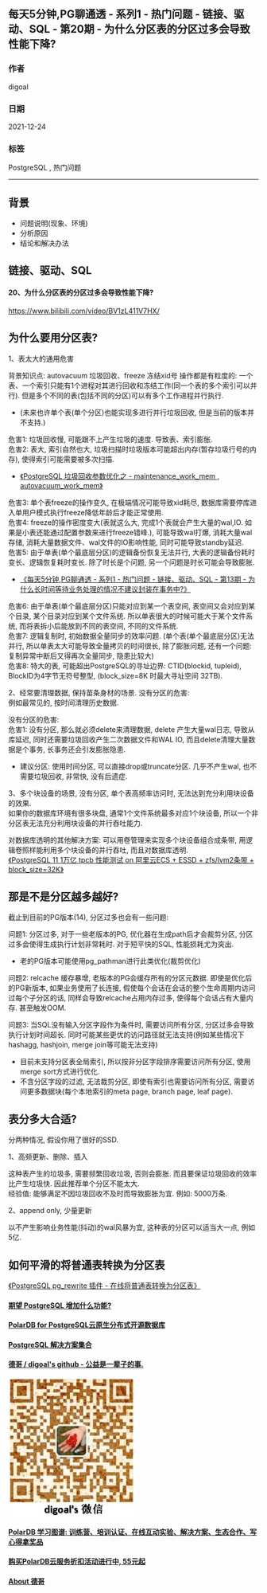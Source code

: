 ## 每天5分钟,PG聊通透 - 系列1 - 热门问题 - 链接、驱动、SQL - 第20期 - 为什么分区表的分区过多会导致性能下降?  
  
### 作者  
digoal  
  
### 日期  
2021-12-24  
  
### 标签  
PostgreSQL , 热门问题  
  
----  
  
## 背景  
- 问题说明(现象、环境)  
- 分析原因  
- 结论和解决办法  
  
## 链接、驱动、SQL  
  
#### 20、为什么分区表的分区过多会导致性能下降?  
https://www.bilibili.com/video/BV1zL411V7HX/   
  
## 为什么要用分区表?  
1、表太大的通用危害  
  
背景知识点: autovacuum 垃圾回收、freeze 冻结xid号 操作都是有粒度的: 一个表、一个索引只能有1个进程对其进行回收和冻结工作(同一个表的多个索引可以并行).  但是多个不同的表(包括不同的分区)可以有多个工作进程并行执行.  
- (未来也许单个表(单个分区)也能实现多进行并行垃圾回收, 但是当前的版本并不支持.)  
  
危害1: 垃圾回收慢, 可能跟不上产生垃圾的速度. 导致表、索引膨胀.  
危害2: 表大, 索引自然也大, 垃圾扫描时垃圾版本可能超出内存(暂存垃圾行号的内存), 使得索引可能需要被多次扫描.  
- [《PostgreSQL 垃圾回收参数优化之 - maintenance_work_mem , autovacuum_work_mem》](../201902/20190226_01.md)  
  
危害3: 单个表freeze的操作变久, 在极端情况可能导致xid耗尽, 数据库需要停库进入单用户模式执行freeze降低年龄后才能正常使用.  
危害4: freeze的操作密度变大(表就这么大, 完成1个表就会产生大量的wal,IO. 如果是小表还能通过配置参数来进行freeze错峰.), 可能导致wal打爆, 消耗大量wal存储, 消耗大量数据文件、wal文件的IO影响性能, 同时可能导致standby延迟.  
危害5: 由于单表(单个最底层分区)的逻辑备份恢复无法并行, 大表的逻辑备份耗时变长、逻辑恢复耗时变长. 除了时长是个问题, 另一个问题是时长可能会导致膨胀.   
- [《每天5分钟,PG聊通透 - 系列1 - 热门问题 - 链接、驱动、SQL - 第13期 - 为什么长时间等待业务处理的情况不建议封装在事务中?》](../202112/20211221_03.md)    
  
危害6: 由于单表(单个最底层分区)只能对应到某一个表空间, 表空间又会对应到某个目录, 某个目录对应到某个文件系统. 所以单表很大的时候可能大于某个文件系统, 而将表拆小后能放到不同的表空间, 不同的文件系统.   
危害7: 逻辑复制时, 初始数据全量同步的效率问题. (单个表(单个最底层分区)无法并行, 所以单表太大可能导致全量拷贝的时间很长, 除了膨胀问题, 还有一个问题: 复制异常中断后又得再次全量同步, 隐患比较大)  
危害8: 特大的表, 可能超出PostgreSQL的寻址边界: CTID(blockid, tupleid), BlockID为4字节无符号整型, (block_size=8K 时最大寻址空间 32TB).    
  
2、经常要清理数据, 保持苗条身材的场景. 没有分区的危害:   
例如最常见的, 按时间清理历史数据.  
  
没有分区的危害:  
危害1: 没有分区, 那么就必须delete来清理数据, delete 产生大量wal日志, 导致从库延迟, 同时还需要垃圾回收产生二次数据文件和WAL IO, 而且delete清理大量数据是个事务, 长事务还会引发膨胀隐患.  
- 建议分区: 使用时间分区, 可以直接drop或truncate分区. 几乎不产生wal, 也不需要垃圾回收, 非常快, 没有后遗症.  
  
3、多个块设备的场景, 没有分区, 单个表高频率访问时, 无法达到充分利用块设备的效果.    
如果你的数据库环境有很多块盘, 通常1个文件系统最多对应1个块设备, 所以一个非分区表无法充分利用块设备的并行吞吐能力.    
  
对数据库透明的其他解决方案: 可以用卷管理来实现多个块设备组合成条带, 用逻辑卷照样能利用多个块设备的并行吞吐, 而且对数据库透明.  
[《PostgreSQL 11 1万亿 tpcb 性能测试 on 阿里云ECS + ESSD + zfs/lvm2条带 + block_size=32K》](../201809/20180919_01.md)  
  
## 那是不是分区越多越好?  
  
截止到目前的PG版本(14), 分区过多也会有一些问题:   
  
问题1: 分区过多, 对于一些老版本的PG, 优化器在生成path后才会裁剪分区, 分区过多会使得生成执行计划非常耗时. 对于短平快的SQL, 性能损耗尤为突出.    
- 老的PG版本可能使用pg_pathman进行此类优化(裁剪优化)  
  
问题2: relcache 缓存暴增, 老版本的PG会缓存所有的分区元数据. 即使是优化后的PG新版本, 如果业务使用了长连接, 假使每个会话在会话的整个生命周期内访问过每个子分区的话, 同样会导致relcache占用内存过多, 使得每个会话占有大量内存. 甚至触发OOM.  
  
问题3: 当SQL没有输入分区字段作为条件时, 需要访问所有分区, 分区过多会导致执行计划时间超长. 同时可能某些更优的访问路径就无法支持(例如某些情况下hashagg, hashjoin, merge join等可能无法支持)      
- 目前未支持分区表全局索引, 所以按非分区字段排序需要访问所有分区, 使用merge sort方式进行优化. 
- 不含分区字段的过滤, 无法裁剪分区, 即使有索引也需要访问所有分区, 需要访问更多数据块(每个本地索引的meta page, branch page, leaf page).  
  
## 表分多大合适?  
分两种情况, 假设你用了很好的SSD.   
  
1、高频更新、删除、插入  
  
这种表产生的垃圾多, 需要频繁回收垃圾, 否则会膨胀. 而且要保证垃圾回收的效率比产生垃圾快.  因此推荐单个分区不能太大.   
经验值: 能够满足不因垃圾回收不及时而导致膨胀为宜. 例如: 5000万条.       
  
2、append only, 少量更新  
  
以不产生影响业务性能(抖动)的wal风暴为宜, 这种表的分区可以适当大一点, 例如5亿.     
  
## 如何平滑的将普通表转换为分区表  
[《PostgreSQL pg_rewrite 插件 - 在线将普通表转换为分区表》](../202112/20211209_01.md)    
  
  
#### [期望 PostgreSQL 增加什么功能?](https://github.com/digoal/blog/issues/76 "269ac3d1c492e938c0191101c7238216")
  
  
#### [PolarDB for PostgreSQL云原生分布式开源数据库](https://github.com/ApsaraDB/PolarDB-for-PostgreSQL "57258f76c37864c6e6d23383d05714ea")
  
  
#### [PostgreSQL 解决方案集合](https://yq.aliyun.com/topic/118 "40cff096e9ed7122c512b35d8561d9c8")
  
  
#### [德哥 / digoal's github - 公益是一辈子的事.](https://github.com/digoal/blog/blob/master/README.md "22709685feb7cab07d30f30387f0a9ae")
  
  
![digoal's wechat](../pic/digoal_weixin.jpg "f7ad92eeba24523fd47a6e1a0e691b59")
  
  
#### [PolarDB 学习图谱: 训练营、培训认证、在线互动实验、解决方案、生态合作、写心得拿奖品](https://www.aliyun.com/database/openpolardb/activity "8642f60e04ed0c814bf9cb9677976bd4")
  
  
#### [购买PolarDB云服务折扣活动进行中, 55元起](https://www.aliyun.com/activity/new/polardb-yunparter?userCode=bsb3t4al "e0495c413bedacabb75ff1e880be465a")
  
  
#### [About 德哥](https://github.com/digoal/blog/blob/master/me/readme.md "a37735981e7704886ffd590565582dd0")
  
